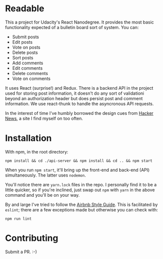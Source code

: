# Readable

This a project for Udacity's React Nanodegree. It provides the most basic functionality expected of a bulletin board sort of system. You can:

- Submit posts
- Edit posts
- Vote on posts
- Delete posts
- Sort posts
- Add comments
- Edit comments
- Delete comments
- Vote on comments

It uses React (surprise!) and Redux. There is a backend API in the project used for storing post information, it doesn't do any sort of validationi beyond an authorization header but does persist post and comment information. We use react-thunk to handle the asyncronous API requests.

In the interest of time I've humbly borrowed the design cues from [Hacker News](https://news.ycombinator.com/), a site I find myself on too often.

# Installation

With npm, in the root directory:

`npm install && cd ./api-server && npm install && cd .. && npm start`

When you run `npm start`, it'll bring up the front-end and back-end (API) simultaneously. The latter uses `nodemon`.

You'll notice there are `yarn.lock` files in the repo. I personally find it to be a little quicker, so if you're inclined, just swap out `npm` with `yarn` in the above command and you'll be on your way.

By and large I've tried to follow the [Airbnb Style Guide](https://github.com/airbnb/javascript). This is facilitated by `eslint`; there are a few exceptions made but otherwise you can check with:

`npm run lint`

# Contributing

Submit a PR. :-)

